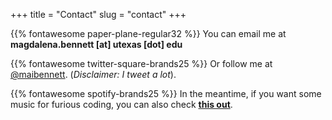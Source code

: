 +++
title = "Contact"
slug = "contact"
+++

{{% fontawesome paper-plane-regular32 %}} You can email me at **magdalena.bennett \[at\] utexas \[dot\] edu**

{{% fontawesome twitter-square-brands25 %}} Or follow me at [@maibennett](https://twitter.com/maibennett). (*Disclaimer: I tweet a lot*).

{{% fontawesome spotify-brands25 %}} In the meantime, if you want some music for furious coding, you can also check **[this out](https://open.spotify.com/user/11120745477/playlist/7d1UxfElRAykPIoBmSTgnW?si=qHRZZycvSD-ou8qQRMichQ)**.
